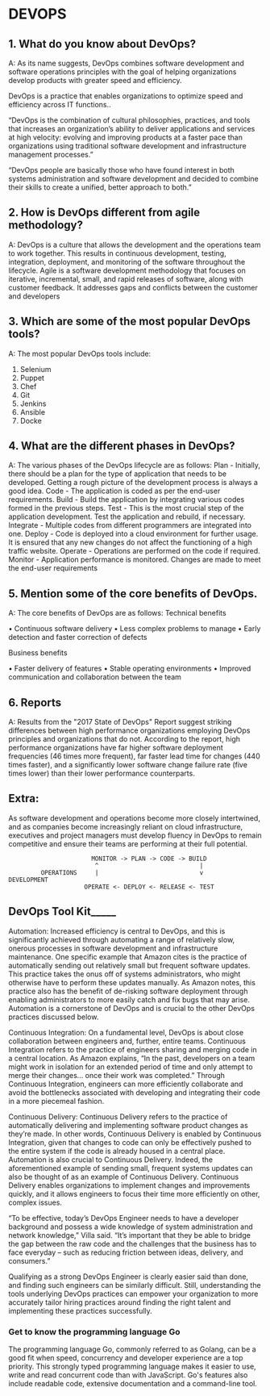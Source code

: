 # DEVOPS

## 1. What do you know about DevOps?

A: As its name suggests, DevOps combines software development and software operations principles with the goal of helping organizations develop products with greater speed and efficiency.

DevOps is a practice that enables organizations to optimize speed and efficiency across IT functions..

“DevOps is the combination of cultural philosophies, practices, and tools that increases an organization’s ability to deliver applications and services at high velocity: evolving and improving products at a faster pace than organizations using traditional software development and infrastructure management processes.”

“DevOps people are basically those who have found interest in both systems administration and software development and decided to combine their skills to create a unified, better approach to both.”

## 2. How is DevOps different from agile methodology?

A: DevOps is a culture that allows the development and the operations team to 
work together. This results in continuous development, testing, integration, 
deployment, and monitoring of the software throughout the lifecycle.
Agile is a software development methodology that focuses on iterative, 
incremental, small, and rapid releases of software, along with customer 
feedback. It addresses gaps and conflicts between the customer and 
developers

## 3. Which are some of the most popular DevOps tools?

A: The most popular DevOps tools include:
1. Selenium
2. Puppet
3. Chef
4. Git
5. Jenkins
6. Ansible
7. Docke

## 4. What are the different phases in DevOps?

A: The various phases of the DevOps lifecycle are as follows:
Plan - Initially, there should be a plan for the type of application that needs to 
be developed. Getting a rough picture of the development process is always a 
good idea.
Code - The application is coded as per the end-user requirements. 
Build - Build the application by integrating various codes formed in the 
previous steps.
Test - This is the most crucial step of the application development. Test the 
application and rebuild, if necessary.
Integrate - Multiple codes from different programmers are integrated into one.
Deploy - Code is deployed into a cloud environment for further usage. It is 
ensured that any new changes do not affect the functioning of a high traffic 
website. 
Operate - Operations are performed on the code if required. 
Monitor - Application performance is monitored. Changes are made to meet 
the end-user requirements

## 5. Mention some of the core benefits of DevOps.

A: The core benefits of DevOps are as follows:
Technical benefits

• Continuous software delivery
• Less complex problems to manage
• Early detection and faster correction of defects

Business benefits

• Faster delivery of features
• Stable operating environments
• Improved communication and collaboration between the team

## 6. Reports

A: Results from the "2017 State of DevOps" Report suggest striking differences between high performance organizations employing DevOps principles and organizations that do not. According to the report, high performance organizations have far higher software deployment frequencies (46 times more frequent), far faster lead time for changes (440 times faster), and a significantly lower software change failure rate (five times lower) than their lower performance counterparts.

## Extra:

As software development and operations become more closely intertwined, and as companies become increasingly reliant on cloud infrastructure, executives and project managers must develop fluency in DevOps to remain competitive and ensure their teams are performing at their full potential.

                           MONITOR -> PLAN -> CODE -> BUILD 
                            ^                            |
             OPERATIONS     |                            v      DEVELOPMENT
                         OPERATE <- DEPLOY <- RELEASE <- TEST 
                         
## DevOps Tool Kit_____

Automation: Increased efficiency is central to DevOps, and this is significantly achieved through automating a range of relatively slow, onerous processes in software development and infrastructure maintenance. One specific example that Amazon cites is the practice of automatically sending out relatively small but frequent software updates. This practice takes the onus off of systems administrators, who might otherwise have to perform these updates manually. As Amazon notes, this practice also has the benefit of de-risking software deployment through enabling administrators to more easily catch and fix bugs that may arise. Automation is a cornerstone of DevOps and is crucial to the other DevOps practices discussed below.

Continuous Integration: On a fundamental level, DevOps is about close collaboration between engineers and, further, entire teams. Continuous Integration refers to the practice of engineers sharing and merging code in a central location. As Amazon explains, “In the past, developers on a team might work in isolation for an extended period of time and only attempt to merge their changes… once their work was completed.” Through Continuous Integration, engineers can more efficiently collaborate and avoid the bottlenecks associated with developing and integrating their code in a more piecemeal fashion.

Continuous Delivery: Continuous Delivery refers to the practice of automatically delivering and implementing software product changes as they’re made. In other words, Continuous Delivery is enabled by Continuous Integration, given that changes to code can only be effectively pushed to the entire system if the code is already housed in a central place. Automation is also crucial to Continuous Delivery. Indeed, the aforementioned example of sending small, frequent systems updates can also be thought of as an example of Continuous Delivery. Continuous Delivery enables organizations to implement changes and improvements quickly, and it allows engineers to focus their time more efficiently on other, complex issues.
                            
“To be effective, today’s DevOps Engineer needs to have a developer background and possess a wide knowledge of system administration and network knowledge,” Villa said. “It’s important that they be able to bridge the gap between the raw code and the challenges that the business has to face everyday – such as reducing friction between ideas, delivery, and consumers.”

Qualifying as a strong DevOps Engineer is clearly easier said than done, and finding such engineers can be similarly difficult. Still, understanding the tools underlying DevOps practices can empower your organization to more accurately tailor hiring practices around finding the right talent and implementing these practices successfully.

### Get to know the programming language Go

The programming language Go, commonly referred to as Golang, can be a good fit when speed, concurrency and developer experience are a top priority. This strongly typed programming language makes it easier to use, write and read concurrent code than with JavaScript. Go's features also include readable code, extensive documentation and a command-line tool.
